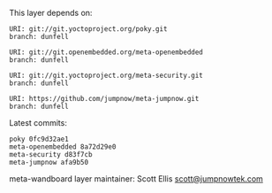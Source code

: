 This layer depends on:

    URI: git://git.yoctoproject.org/poky.git
    branch: dunfell

    URI: git://git.openembedded.org/meta-openembedded
    branch: dunfell

    URI: git://git.yoctoproject.org/meta-security.git
    branch: dunfell

    URI: https://github.com/jumpnow/meta-jumpnow.git
    branch: dunfell

Latest commits:

    poky 0fc9d32ae1
    meta-openembedded 8a72d29e0
    meta-security d83f7cb
    meta-jumpnow afa9b50

meta-wandboard layer maintainer: Scott Ellis <scott@jumpnowtek.com>
